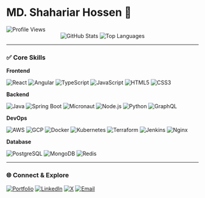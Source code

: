 # MD. Shahariar Hossen 👋
<img src="https://komarev.com/ghpvc/?username=shshetudev&label=Profile+Views&color=a4c639&style=plastic" alt="Profile Views" />

<div align="center">
  <img src="https://github-readme-stats.vercel.app/api?username=shshetudev&show_icons=true&theme=dark&count_private=true" alt="GitHub Stats" />
  <img src="https://github-readme-stats.vercel.app/api/top-langs/?username=shshetudev&layout=compact&theme=dark" alt="Top Languages" />
</div>

---

### ✅ Core Skills

**Frontend**

![React](https://img.shields.io/badge/React-20232A?style=for-the-badge&logo=react&logoColor=61DAFB)
![Angular](https://img.shields.io/badge/Angular-DD0031?style=for-the-badge&logo=angular&logoColor=white)
![TypeScript](https://img.shields.io/badge/TypeScript-3178C6?style=for-the-badge&logo=typescript&logoColor=white)
![JavaScript](https://img.shields.io/badge/JavaScript-F7DF1E?style=for-the-badge&logo=javascript&logoColor=black)
![HTML5](https://img.shields.io/badge/HTML5-E34F26?style=for-the-badge&logo=html5&logoColor=white)
![CSS3](https://img.shields.io/badge/CSS3-1572B6?style=for-the-badge&logo=css3&logoColor=white)

**Backend**

![Java](https://img.shields.io/badge/Java-ED8B08?style=for-the-badge&logo=java&logoColor=white)
![Spring Boot](https://img.shields.io/badge/Spring_Boot-6DB33F?style=for-the-badge&logo=spring-boot&logoColor=white)
![Micronaut](https://img.shields.io/badge/Micronaut-2C95A7?style=for-the-badge&logo=micronaut&logoColor=white)
![Node.js](https://img.shields.io/badge/Node.js-339933?style=for-the-badge&logo=node.js&logoColor=white)
![Python](https://img.shields.io/badge/Python-3776AB?style=for-the-badge&logo=python&logoColor=white)
![GraphQL](https://img.shields.io/badge/GraphQL-E10098?style=for-the-badge&logo=graphql&logoColor=white)

**DevOps**

![AWS](https://img.shields.io/badge/AWS-232F3E?style=for-the-badge&logo=amazon-aws&logoColor=white)
![GCP](https://img.shields.io/badge/GCP-4285F5?style=for-the-badge&logo=google-cloud&logoColor=white)
![Docker](https://img.shields.io/badge/Docker-2496E0?style=for-the-badge&logo=docker&logoColor=white)
![Kubernetes](https://img.shields.io/badge/Kubernetes-326CE5?style=for-the-badge&logo=kubernetes&logoColor=white)
![Terraform](https://img.shields.io/badge/Terraform-7B42BC?style=for-the-badge&logo=terraform&logoColor=white)
![Jenkins](https://img.shields.io/badge/Jenkins-D24939?style=for-the-badge&logo=jenkins&logoColor=white)
![Nginx](https://img.shields.io/badge/Nginx-009639?style=for-the-badge&logo=nginx&logoColor=white)

**Database**

![PostgreSQL](https://img.shields.io/badge/PostgreSQL-4169E1?style=for-the-badge&logo=postgresql&logoColor=white)
![MongoDB](https://img.shields.io/badge/MongoDB-47A248?style=for-the-badge&logo=mongodb&logoColor=white)
![Redis](https://img.shields.io/badge/Redis-DC382D?style=for-the-badge&logo=redis&logoColor=white)

---

### 🌐 Connect & Explore

[![Portfolio](https://img.shields.io/badge/Portfolio-000000?style=for-the-badge&logo=website&logoColor=white)](https://shshetudev.com/)
[![LinkedIn](https://img.shields.io/badge/LinkedIn-0077B5?style=for-the-badge&logo=linkedin&logoColor=white)](https://www.linkedin.com/in/md-shahariar-hossen-9129b5166/)
[![X](https://img.shields.io/badge/X-000000?style=for-the-badge&logo=x&logoColor=white)](https://x.com/shshetudev)
[![Email](https://img.shields.io/badge/Email-D14836?style=for-the-badge&logo=gmail&logoColor=white)](mailto:shshetu2017@gmail.com)
